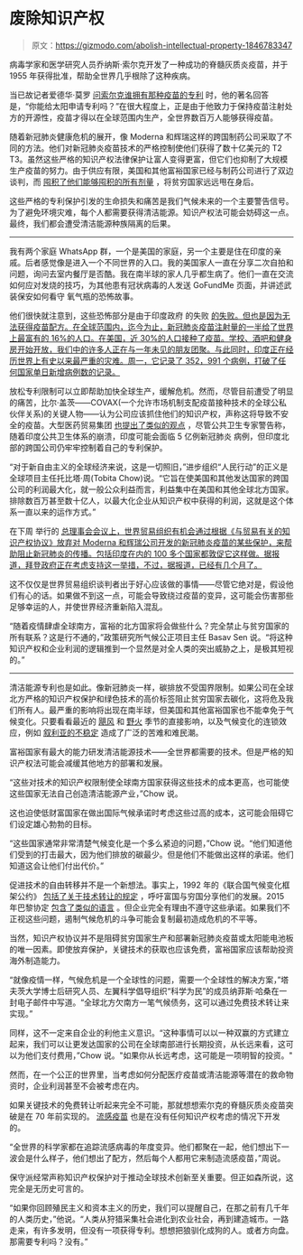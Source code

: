 # 废除知识产权

> 原文：<https://gizmodo.com/abolish-intellectual-property-1846783347>

病毒学家和医学研究人员乔纳斯·索尔克开发了一种成功的脊髓灰质炎疫苗，并于 1955 年获得批准，帮助全世界几乎根除了这种疾病。



当已故记者爱德华·莫罗 [问索尔克谁拥有那种疫苗的专利](https://www.youtube.com/watch?v=erHXKP386Nk&ab_channel=GlobalCitizen) 时，他的著名回答是，“你能给太阳申请专利吗？”在很大程度上，正是由于他致力于保持疫苗注射处方的开源性，疫苗才得以在全球范围内生产，全世界数百万人能够获得疫苗。

随着新冠肺炎健康危机的展开，像 Moderna 和辉瑞这样的跨国制药公司采取了不同的方法。他们对新冠肺炎疫苗技术的严格控制使他们获得了数十亿美元的 T2 T3。虽然这些严格的知识产权法律保护让富人变得更富，但它们也抑制了大规模生产疫苗的努力。由于供应有限，美国和其他富裕国家已经与制药公司进行了双边谈判，而 [囤积了他们能够囤积的所有剂量](https://launchandscalefaster.org/COVID-19) ，将贫穷国家远远甩在身后。

这些严格的专利保护引发的生命损失和痛苦是我们气候未来的一个主要警告信号。为了避免环境灾难，每个人都需要获得清洁能源。知识产权法可能会妨碍这一点。最终，我们都会遭受清洁能源种族隔离的后果。

* * *

我有两个家庭 WhatsApp 群，一个是美国的家庭，另一个主要是住在印度的亲戚。后者感觉像是进入一个不同世界的入口。我的美国家人一直在分享二次自拍和问题，询问去室内餐厅是否酷。我在南半球的家人几乎都生病了。他们一直在交流如何应对发烧的技巧，为其他患有冠状病毒的人发送 GoFundMe 页面，并讲述武装保安如何看守 氧气瓶的恐怖故事。

他们很快就注意到，这些恐怖部分是由于印度政府 的失败 [的失败。但也是因为无法获得疫苗配方。在全球范围内，迄今为止，新冠肺炎疫苗注射量的一半给了世界上最富有的 16%的人口。在美国，近 30%的人口接种了疫苗。学校、酒吧和健身房开始开放，我们中的许多人正在与一年未见的朋友团聚。与此同时，印度正在经历世界上有史以来最严重的灾难。周一，它记录了 352，991 个病例，打破了任何国家单日新增病例数的记录。](https://thewire.in/politics/modi-turned-india-from-vaccine-leader-to-beggar-congress)

放松专利限制可以立即帮助加快全球生产，缓解危机。然而，尽管目前遭受了明显的痛苦，比尔·盖茨——COVAX(一个允许市场机制支配疫苗接种技术的全球公私伙伴关系)的关键人物——认为公司应该抓住他们的知识产权，声称这将导致不安全的疫苗。大型医药贸易集团 [也提出了类似的观点](https://www.jdsupra.com/legalnews/bio-and-phrma-urge-biden-administration-7725255/) ，尽管公共卫生专家警告称，随着印度公共卫生体系的崩溃，印度可能会面临 5 亿例新冠肺炎 病例，但印度北部的跨国公司仍牢牢控制着自己的专利保护。

“对于新自由主义的全球经济来说，这是一切照旧，”进步组织“人民行动”的正义是全球项目主任托比塔·周(Tobita Chow)说。“它旨在使美国和其他发达国家的跨国公司的利润最大化，就一般公众利益而言，利益集中在美国和其他全球北方国家。排除数百万甚至数十亿人，以最大化企业从知识产权中获得的利润，这就是这个体系一直以来的运作方式。”

在下周 举行的 [总理事会会议上，世界贸易组织有机会通过根据《与贸易有关的知识产权协议》放弃对 Moderna 和辉瑞公司开发的新冠肺炎疫苗的某些保护，来帮助阻止新冠肺炎的传播。包括印度在内的 100 多个国家都敦促它这样做。据报道，拜登政府正在考虑支持这一举措，不过，据报道，已经有几个月了。](https://www.bloomberg.com/news/articles/2021-04-21/u-s-weighs-global-vaccine-expansion-move-opposed-by-drugmakers)

这不仅仅是世界贸易组织谈判者出于好心应该做的事情——尽管它绝对是，假设他们有心的话。如果做不到这一点，可能会导致绕过疫苗的变异，这可能会伤害那些足够幸运的人，并使世界经济重新陷入混乱。

“随着疫情肆虐全球南方，富裕的北方国家将会做些什么？完全禁止与贫穷国家的所有联系？这是行不通的，”政策研究所气候公正项目主任 Basav Sen 说。“将这种知识产权和企业利润的逻辑推到一个显然是对全人类的突出威胁之上，是极其短视的。”

* * *

清洁能源专利也是如此。像新冠肺炎一样，碳排放不受国界限制。如果公司在全球北方严格的知识产权保护和绿色技术的高价标签阻止贫穷国家去碳化，这将危及我们所有人。最严重的影响将出现在南半球，但美国和其他富裕国家也不能幸免于气候变化。只要看看最近的 [飓风](https://earther.gizmodo.com/hurricane-season-from-hell-ends-with-the-potential-for-1845774653?_ga=2.112417604.1151585912.1618793632-207370238.1616605801) 和 [野火](https://earther.gizmodo.com/california-has-its-first-gigafire-in-modern-history-1845275126) 季节的直接影响，以及气候变化的连锁效应，例如 [叙利亚的不稳定](https://gizmodo.com/recent-drought-in-eastern-mediterranean-was-the-worst-i-1762357145?_ga=2.112417604.1151585912.1618793632-207370238.1616605801) 造成了广泛的苦难和难民潮。

富裕国家有最大的能力研发清洁能源技术——全世界都需要的技术。但是严格的知识产权法可能会减缓其他地方的部署和发展。

“这些对技术的知识产权限制使全球南方国家获得这些技术的成本更高，也可能使这些国家无法自己创造清洁能源产业，”Chow 说。

这也迫使低财富国家在做出国际气候承诺时考虑这些过高的成本，这可能会阻碍它们设定雄心勃勃的目标。

“这些国家通常非常清楚气候变化是一个多么紧迫的问题，”Chow 说。“他们知道他们受到的打击最大，因为他们排放的碳最少。但是他们不能做出这样的承诺。他们知道这会让他们付出代价。”

促进技术的自由转移并不是一个新想法。事实上，1992 年的《联合国气候变化框架公约》 [包括了关于技术转让的规定](https://ideas.repec.org/a/spr/ieaple/v19y2019i1d10.1007_s10784-018-09427-2.html) ，呼吁富国与穷国分享他们的发展。2015 年巴黎协定 [包含了类似的语言](https://link.springer.com/chapter/10.1007/978-981-13-2155-9_2) 。但企业完全有理由不遵守这些承诺。如果我们不正视这些问题，遏制气候危机的斗争可能会复制最初造成危机的不平等。

当然，知识产权协议并不是阻碍贫穷国家生产和部署新冠肺炎疫苗或太阳能电池板的唯一因素。即使放弃保护，关键技术的获取也应该免费，富裕国家应该帮助投资海外制造能力。

“就像疫情一样，气候危机是一个全球性的问题，需要一个全球性的解决方案，”塔夫茨大学博士后研究人员、左翼科学倡导组织“科学为民”的成员纳菲斯·哈桑在一封电子邮件中写道。“全球北方欠南方一笔气候债务，这可以通过免费技术转让来实现。”

同样，这不一定来自企业的利他主义意识。“这种事情可以以一种双赢的方式建立起来，我们可以让更发达国家的公司在全球南部进行长期投资，从长远来看，这可以为他们支付费用，”Chow 说。"如果你从长远考虑，这可能是一项明智的投资。"

然而，在一个公正的世界里，当考虑如何分配医疗疫苗或清洁能源等潜在的救命物资时，企业利润甚至不会被考虑在内。

如果关键技术的免费转让听起来完全不可能，那就想想索尔克的脊髓灰质炎疫苗突破是在 70 年前实现的。 [流感疫苗](https://www8.gsb.columbia.edu/articles/chazen-global-insights/patents-vs-pandemic) 也是在没有任何知识产权考虑的情况下开发的。

“全世界的科学家都在追踪流感病毒的年度变异。他们都聚在一起，他们想出下一波会是什么样子，他们想出了配方，然后每个人都用它来制造流感疫苗，”周说。

保守派经常声称知识产权保护对于推动全球技术创新至关重要。但正如森所说，这完全是无历史可言的。

“如果你回顾殖民主义和资本主义的历史，我们可以提醒自己，在那之前有几千年的人类历史，”他说。“人类从狩猎采集社会进化到农业社会，再到建造城市。一路走来，有许多发明，但没有一项获得专利。想想把狼驯化成狗的人。或者方向盘。那需要专利吗？没有。”